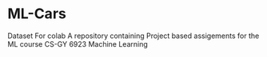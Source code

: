 # ML-Cars
Dataset For colab
A repository containing Project based assigements for the ML course CS-GY 6923 Machine Learning

